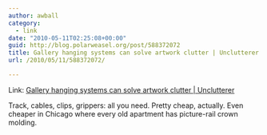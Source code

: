 ```yaml
---
author: awball
category:
  - link
date: "2010-05-11T02:25:08+00:00"
guid: http://blog.polarweasel.org/post/588372072
title: Gallery hanging systems can solve artwork clutter | Unclutterer
url: /2010/05/11/588372072/

---
```

Link: [Gallery hanging systems can solve artwork clutter \| Unclutterer](http://unclutterer.com/2007/07/16/gallery-hanging-systems-can-solve-artwork-clutter/)

Track, cables, clips, grippers: all you need. Pretty cheap, actually. Even cheaper in Chicago where every old apartment has picture-rail crown molding.
